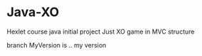 # Java-XO
Hexlet course java initial project
Just XO game in MVC structure

branch MyVersion is .. my version
